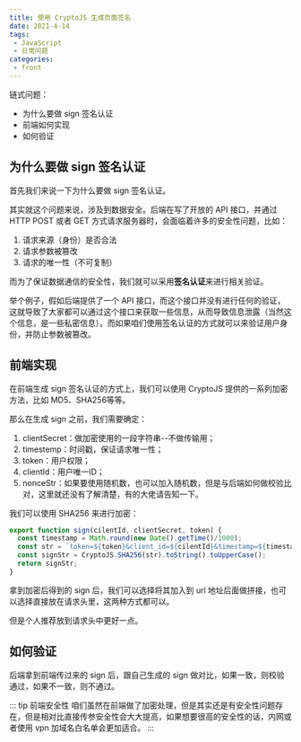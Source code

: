 ```yaml
---
title: 使用 CryptoJS 生成页面签名
date: 2021-4-14
tags:
 - JavaScript
 - 日常问题
categories:
 - front
---
```


链式问题：
- 为什么要做 sign 签名认证
- 前端如何实现
- 如何验证

## 为什么要做 sign 签名认证

首先我们来说一下为什么要做 sign 签名认证。

其实就这个问题来说，涉及到数据安全。后端在写了开放的 API 接口，并通过 HTTP POST 或者 GET 方式请求服务器时，会面临着许多的安全性问题，比如：
1. 请求来源（身份）是否合法
2. 请求参数被篡改
3. 请求的唯一性（不可复制）

而为了保证数据通信的安全性，我们就可以采用**签名认证**来进行相关验证。

举个例子，假如后端提供了一个 API 接口，而这个接口并没有进行任何的验证，这就导致了大家都可以通过这个接口来获取一些信息，从而导致信息泄露（当然这个信息，是一些私密信息）。而如果咱们使用签名认证的方式就可以来验证用户身份，并防止参数被篡改。

## 前端实现

在前端生成 sign 签名认证的方式上，我们可以使用 CryptoJS 提供的一系列加密方法，比如 MD5、SHA256等等。

那么在生成 sign 之前，我们需要确定：
1. clientSecret：做加密使用的一段字符串--不做传输用；
2. timestemp：时间戳，保证请求唯一性；
3. token：用户权限；
4. clientId：用户唯一ID；
5. nonceStr：如果要使用随机数，也可以加入随机数，但是与后端如何做校验比对，这里就还没有了解清楚，有的大佬请告知一下。

我们可以使用 SHA256 来进行加密：

```js
export function sign(cilentId, clientSecret, token) {
  const timestamp = Math.round(new Date().getTime()/1000);
  const str = `token=${token}&client_id=${cilentId}&timestamp=${timestamp}&secret=${clientSecret}`;
  const signStr = CryptoJS.SHA256(str).toString().toUpperCase();
  return signStr;
}
```

拿到加密后得到的 sign 后，我们可以选择将其加入到 url 地址后面做拼接，也可以选择直接放在请求头里，这两种方式都可以。

但是个人推荐放到请求头中更好一点。

## 如何验证

后端拿到前端传过来的 sign 后，跟自己生成的 sign 做对比，如果一致，则校验通过，如果不一致，则不通过。

::: tip 前端安全性
咱们虽然在前端做了加密处理，但是其实还是有安全性问题存在，但是相对比直接传参安全性会大大提高，如果想要很高的安全性的话，内网或者使用 vpn 加域名白名单会更加适合。
:::